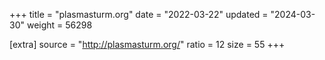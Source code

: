+++
title = "plasmasturm.org"
date = "2022-03-22"
updated = "2024-03-30"
weight = 56298

[extra]
source = "http://plasmasturm.org/"
ratio = 12
size = 55
+++
